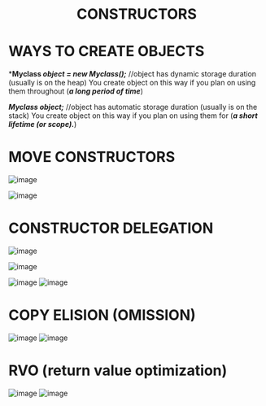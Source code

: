 <h1 align = "center"> CONSTRUCTORS </h1>

# WAYS TO CREATE OBJECTS

***Myclass *object = new Myclass();*** //object has dynamic storage duration (usually is on the heap)
You create object on this way if you plan on using them throughout (***a long period of time***)

***Myclass object;*** //object has automatic storage duration (usually is on the stack)
You create object on this way if you plan on using them for (***a short lifetime (or scope).***)

# MOVE CONSTRUCTORS

![image](https://user-images.githubusercontent.com/49925421/75827197-6430d700-5da9-11ea-87e4-51869a3bd384.png)

![image](https://user-images.githubusercontent.com/49925421/75827454-0650bf00-5daa-11ea-8762-8273afb66490.png)

# CONSTRUCTOR DELEGATION

![image](https://user-images.githubusercontent.com/49925421/75881367-31c1c100-5e1f-11ea-8c44-15a748bbd3d5.png)

![image](https://user-images.githubusercontent.com/49925421/75881565-9d0b9300-5e1f-11ea-8d23-d684ca750e31.png)

![image](https://user-images.githubusercontent.com/49925421/75881662-cfb58b80-5e1f-11ea-8eb8-13c8adc48c67.png)
![image](https://user-images.githubusercontent.com/49925421/75881799-15725400-5e20-11ea-9a2b-2adac7e1735e.png)

# COPY ELISION (OMISSION)

![image](https://user-images.githubusercontent.com/49925421/75887089-8a965700-5e29-11ea-979f-39e9507f9385.png)
![image](https://user-images.githubusercontent.com/49925421/75887214-bb768c00-5e29-11ea-8588-20303ba93532.png)

# RVO (return value optimization) 

![image](https://user-images.githubusercontent.com/49925421/75895313-c0d9d380-5e35-11ea-9890-71ebc0c0ee3e.png)
![image](https://user-images.githubusercontent.com/49925421/75895142-82441900-5e35-11ea-9fa1-75c4f7652f09.png)
